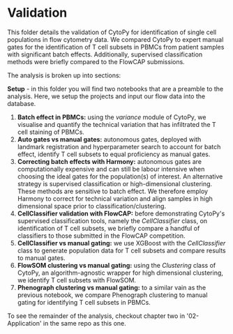 # Validation

This folder details the validation of CytoPy for identification of single cell populations in flow cytometry data. We compared CytoPy to expert manual gates for the identification of T cell subsets in PBMCs from patient samples with significant batch effects. Additionally, supervised classification methods were briefly compared to the FlowCAP submissions.

The analysis is broken up into sections:

**Setup** - in this folder you will find two notebooks that are a preamble to the analysis. Here, we setup the projects and input our flow data into the database.

1. **Batch effect in PBMCs:** using the *variance* module of CytoPy, we visualise and quantify the technical variation that has infiltrated the T cell staining of PBMCs.
2. **Auto gates vs manual gates:** autonomous gates, deployed with landmark registration and hyperparameter search to account for batch effect, identify T cell subsets to equal proficiency as manual gates.
3. **Correcting batch effects with Harmony:** autonomous gates are computationally expensive and can still be labour intensive when choosing the ideal gates for the population(s) of interest. An alternative strategy is supervised classification or high-dimensional clustering. These methods are sensitive to batch effect. We therefore employ Harmony to correct for technical variation and align samples in high dimensional space prior to classification/clustering.
4. **CellClassifier validation with FlowCAP:** before demonstrating CytoPy's supervised classification tools, namely the *CellClassifier* class, on identification of T cell subsets, we briefly compare a handful of classifiers to those submitted in the FlowCAP competition.
5. **CellClassifier vs manual gating:** we use XGBoost with the *CellClassifier* class to generate population data for T cell subsets and compare results to manual gates.
6. **FlowSOM clustering vs manual gating:** using the *Clustering* class of CytoPy, an algorithm-agnostic wrapper for high dimensional clustering, we identify T cell subsets with FlowSOM.
7. **Phenograph clustering vs manual gating:** to a similar vain as the previous notebook, we compare Phenograph clustering to manual gating for identifying T cell subsets in PBMCs.

To see the remainder of the analysis, checkout chapter two in '02-Application' in the same repo as this one.
